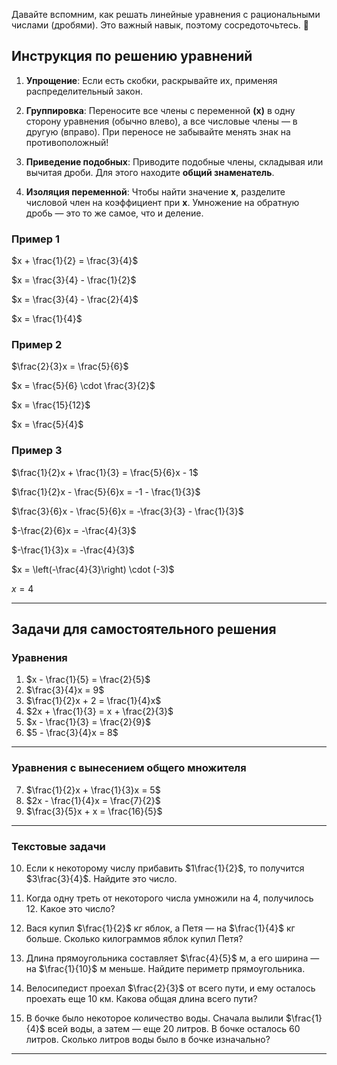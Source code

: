 Давайте вспомним, как решать линейные уравнения с рациональными числами (дробями). Это важный навык, поэтому сосредоточьтесь. 🧠

## Инструкция по решению уравнений

1.  **Упрощение**: Если есть скобки, раскрывайте их, применяя распределительный закон.

2.  **Группировка**: Переносите все члены с переменной **(x)** в одну сторону уравнения (обычно влево), а все числовые члены — в другую (вправо). При переносе не забывайте менять знак на противоположный!

3.  **Приведение подобных**: Приводите подобные члены, складывая или вычитая дроби. Для этого находите **общий знаменатель**.

4.  **Изоляция переменной**: Чтобы найти значение **x**, разделите числовой член на коэффициент при **x**. Умножение на обратную дробь — это то же самое, что и деление.

### **Пример 1**

$x + \frac{1}{2} = \frac{3}{4}$

$x = \frac{3}{4} - \frac{1}{2}$

$x = \frac{3}{4} - \frac{2}{4}$

$x = \frac{1}{4}$

### **Пример 2**

$\frac{2}{3}x = \frac{5}{6}$

$x = \frac{5}{6} \cdot \frac{3}{2}$

$x = \frac{15}{12}$

$x = \frac{5}{4}$

### **Пример 3**

$\frac{1}{2}x + \frac{1}{3} = \frac{5}{6}x - 1$

$\frac{1}{2}x - \frac{5}{6}x = -1 - \frac{1}{3}$

$\frac{3}{6}x - \frac{5}{6}x = -\frac{3}{3} - \frac{1}{3}$

$-\frac{2}{6}x = -\frac{4}{3}$

$-\frac{1}{3}x = -\frac{4}{3}$

$x = \left(-\frac{4}{3}\right) \cdot (-3)$

$x = 4$

---

## Задачи для самостоятельного решения

### **Уравнения**

1.  $x - \frac{1}{5} = \frac{2}{5}$
2.  $\frac{3}{4}x = 9$
3.  $\frac{1}{2}x + 2 = \frac{1}{4}x$
4.  $2x + \frac{1}{3} = x + \frac{2}{3}$
5.  $x - \frac{1}{3} = \frac{2}{9}$
6.  $5 - \frac{3}{4}x = 8$

---

### **Уравнения с вынесением общего множителя**

7.  $\frac{1}{2}x + \frac{1}{3}x = 5$
8.  $2x - \frac{1}{4}x = \frac{7}{2}$
9.  $\frac{3}{5}x + x = \frac{16}{5}$

---

### **Текстовые задачи**

10. Если к некоторому числу прибавить $1\frac{1}{2}$, то получится $3\frac{3}{4}$. Найдите это число.

11. Когда одну треть от некоторого числа умножили на 4, получилось 12. Какое это число?

12. Вася купил $\frac{1}{2}$ кг яблок, а Петя — на $\frac{1}{4}$ кг больше. Сколько килограммов яблок купил Петя?

13. Длина прямоугольника составляет $\frac{4}{5}$ м, а его ширина — на $\frac{1}{10}$ м меньше. Найдите периметр прямоугольника.

14. Велосипедист проехал $\frac{2}{3}$ от всего пути, и ему осталось проехать еще 10 км. Какова общая длина всего пути?

15. В бочке было некоторое количество воды. Сначала вылили $\frac{1}{4}$ всей воды, а затем — еще 20 литров. В бочке осталось 60 литров. Сколько литров воды было в бочке изначально?

---
